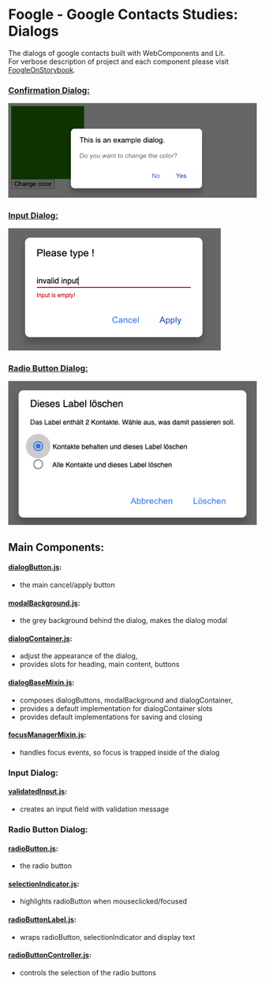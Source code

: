 # Foogle - Google Contacts Studies: Dialogs

The dialogs of google contacts built with WebComponents and Lit.  
For verbose description of project and each component please visit [FoogleOnStorybook][storybooklink2].

### [Confirmation Dialog:][confirmationDialog]

![Confirmation Dialog][image confirmationDialog]

### [Input Dialog:][inputDialog]

![Input Dialog][image inputDialog]

### [Radio Button Dialog:][radioButtonDialog]

![Radio Button Dialog][image radioButtonDialog]

## Main Components:

#### [dialogButton.js][dialogButton]:

- the main cancel/apply button

#### [modalBackground.js][modalBackground]:

- the grey background behind the dialog, makes the dialog modal

#### [dialogContainer.js][dialogContainer]:

- adjust the appearance of the dialog,
- provides slots for heading, main content, buttons

#### [dialogBaseMixin.js][dialogBaseMixin]:

- composes dialogButtons, modalBackground and dialogContainer,
- provides a default implementation for dialogContainer slots
- provides default implementations for saving and closing

#### [focusManagerMixin.js][focusManagerMixin]:

- handles focus events, so focus is trapped inside of the dialog

### Input Dialog:

#### [validatedInput.js][validatedInput]:

- creates an input field with validation message

### Radio Button Dialog:

#### [radioButton.js][radioButton]:

- the radio button

#### [selectionIndicator.js][selectionIndicator]:

- highlights radioButton when mouseclicked/focused

#### [radioButtonLabel.js][radioButtonLabel]:

- wraps radioButton, selectionIndicator and display text

#### [radioButtonController.js][radioButtonController]:

- controls the selection of the radio buttons


[storybooklink2]: https://648b5c69455089f4504e5e64-zcoqlbqoec.chromatic.com
[confirmationDialog]: /src/dialogs/confirmationDialog
[inputDialog]: /src/dialogs/inputDialog
[radioButtonDialog]: /src/dialogs/radioButtonDialog
[dialogButton]: /src/dialogs/components/dialogButton
[modalBackground]: /src/dialogs/components/modalBackground
[dialogContainer]: /src/dialogs/components/dialogContainer
[dialogBaseMixin]: /src/dialogs/components/mixins/dialogBaseMixin
[focusManagerMixin]: /src/dialogs/components/mixins/focusManagerMixin
[validatedInput]: /src/dialogs/components/validatedInput
[radioButton]: /src/dialogs/components/radioButton
[selectionIndicator]: /src/dialogs/components/selectionIndicator
[radioButtonLabel]: /src/dialogs/components/radioButtonLabel
[radioButtonController]: /src/dialogs/components/radioButtonController
[image confirmationDialog]: /images/confirmationDialog.png
[image inputDialog]: /images/inputDialog.png
[image radioButtonDialog]: /images/radioButtonDialog.png
